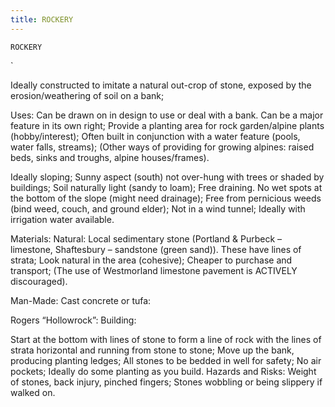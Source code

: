 ```yaml
---
title: ROCKERY
---
```

`ROCKERY`

`

Ideally constructed to imitate a natural out-crop of stone, exposed by the erosion/weathering of soil on a bank;


Uses:
Can be drawn on in design to use or deal with a bank.  Can be a major feature in its own right;
Provide a planting area for rock garden/alpine plants (hobby/interest);
Often built in conjunction with a water feature (pools, water falls, streams);
(Other ways of providing for growing alpines: raised beds, sinks and troughs, alpine houses/frames).

Ideally sloping;
Sunny aspect (south) not over-hung with trees or shaded by buildings;
Soil naturally light (sandy to loam);
Free draining.  No wet spots at the bottom of the slope (might need drainage);
Free from pernicious weeds (bind weed, couch, and ground elder);
Not in a wind tunnel;
Ideally with irrigation water available.

Materials:
Natural:
Local sedimentary stone (Portland & Purbeck – limestone, Shaftesbury – sandstone (green sand)).  These have lines of strata;
Look natural in the area (cohesive);
Cheaper to purchase and transport;
(The use of Westmorland limestone pavement is ACTIVELY discouraged).

Man-Made:
Cast concrete or tufa:

Rogers “Hollowrock”:
Building:

Start at the bottom with lines of stone to form a line of rock with the lines of strata horizontal and running from stone to stone;
Move up the bank, producing planting ledges;
All stones to be bedded in well for safety;
No air pockets;
Ideally do some planting as you build.
Hazards and Risks:
Weight of stones, back injury, pinched fingers;
Stones wobbling or being slippery if walked on.
